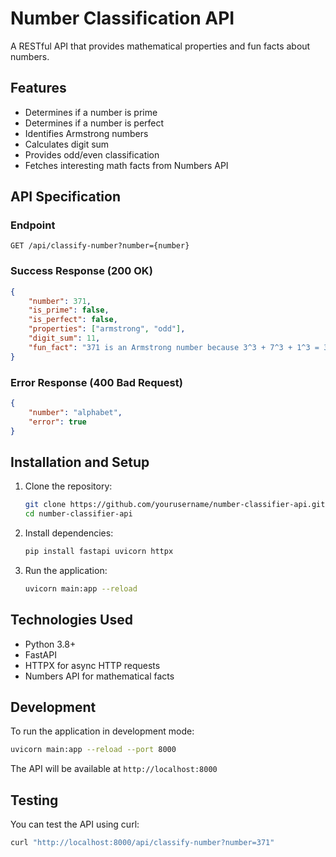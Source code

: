 # Number Classification API

A RESTful API that provides mathematical properties and fun facts about numbers.

## Features

- Determines if a number is prime
- Determines if a number is perfect
- Identifies Armstrong numbers
- Calculates digit sum
- Provides odd/even classification
- Fetches interesting math facts from Numbers API

## API Specification

### Endpoint

```
GET /api/classify-number?number={number}
```

### Success Response (200 OK)

```json
{
    "number": 371,
    "is_prime": false,
    "is_perfect": false,
    "properties": ["armstrong", "odd"],
    "digit_sum": 11,
    "fun_fact": "371 is an Armstrong number because 3^3 + 7^3 + 1^3 = 371"
}
```

### Error Response (400 Bad Request)

```json
{
    "number": "alphabet",
    "error": true
}
```

## Installation and Setup

1. Clone the repository:
   ```bash
   git clone https://github.com/yourusername/number-classifier-api.git
   cd number-classifier-api
   ```

2. Install dependencies:
   ```bash
   pip install fastapi uvicorn httpx
   ```

3. Run the application:
   ```bash
   uvicorn main:app --reload
   ```


## Technologies Used

- Python 3.8+
- FastAPI
- HTTPX for async HTTP requests
- Numbers API for mathematical facts

## Development

To run the application in development mode:

```bash
uvicorn main:app --reload --port 8000
```

The API will be available at `http://localhost:8000`

## Testing

You can test the API using curl:

```bash
curl "http://localhost:8000/api/classify-number?number=371"
```

